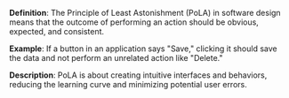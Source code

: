 **Definition**: The Principle of Least Astonishment (PoLA) in software design means that the outcome of performing an action should be obvious, expected, and consistent.

**Example**: If a button in an application says "Save," clicking it should save the data and not perform an unrelated action like "Delete."

**Description**: PoLA is about creating intuitive interfaces and behaviors, reducing the learning curve and minimizing potential user errors.